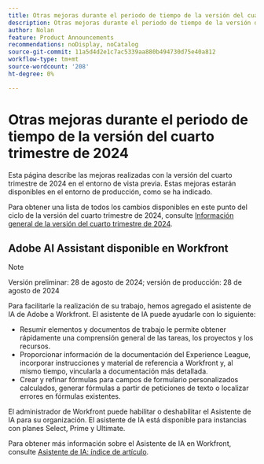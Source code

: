 ```yaml
---
title: Otras mejoras durante el periodo de tiempo de la versión del cuarto trimestre de 2024
description: Otras mejoras durante el periodo de tiempo de la versión del cuarto trimestre de 2024
author: Nolan
feature: Product Announcements
recommendations: noDisplay, noCatalog
source-git-commit: 11a5d4d2e1c7ac5339aa880b494730d75e40a812
workflow-type: tm+mt
source-wordcount: '208'
ht-degree: 0%

---
```


# Otras mejoras durante el periodo de tiempo de la versión del cuarto trimestre de 2024

Esta página describe las mejoras realizadas con la versión del cuarto trimestre de 2024 en el entorno de vista previa. Estas mejoras estarán disponibles en el entorno de producción, como se ha indicado.

Para obtener una lista de todos los cambios disponibles en este punto del ciclo de la versión del cuarto trimestre de 2024, consulte [Información general de la versión del cuarto trimestre de 2024](/help/quicksilver/product-announcements/product-releases/24-q4-release-activity/24-q4-release-overview.md).

## Adobe AI Assistant disponible en Workfront

>[!NOTE]
>
>Versión preliminar: 28 de agosto de 2024; versión de producción: 28 de agosto de 2024

Para facilitarle la realización de su trabajo, hemos agregado el asistente de IA de Adobe a Workfront. El asistente de IA puede ayudarle con lo siguiente:

* Resumir elementos y documentos de trabajo le permite obtener rápidamente una comprensión general de las tareas, los proyectos y los recursos.
* Proporcionar información de la documentación del Experience League, incorporar instrucciones y material de referencia a Workfront y, al mismo tiempo, vincularla a documentación más detallada.
* Crear y refinar fórmulas para campos de formulario personalizados calculados, generar fórmulas a partir de peticiones de texto o localizar errores en fórmulas existentes.

El administrador de Workfront puede habilitar o deshabilitar el Asistente de IA para su organización. El asistente de IA está disponible para instancias con planes Select, Prime y Ultimate.

Para obtener más información sobre el Asistente de IA en Workfront, consulte [Asistente de IA: índice de artículo](/help/quicksilver/workfront-basics/ai-assistant/ai-assistant.md).
